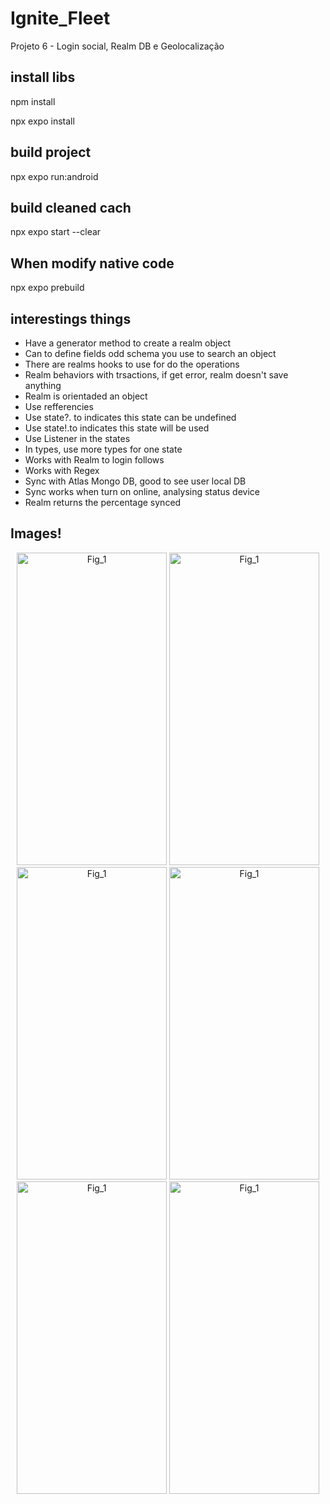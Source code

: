 # Ignite_Fleet

Projeto 6 - Login social, Realm DB e Geolocalização

## install libs

npm install

npx expo install

## build project

npx expo run:android

## build cleaned cach

npx expo start --clear

## When modify native code

npx expo prebuild

## interestings things

- Have a generator method to create a realm object
- Can to define fields odd schema you use to search an object
- There are realms hooks to use for do the operations
- Realm behaviors with trsactions, if get error, realm doesn't save anything
- Realm is orientaded an object
- Use refferencies
- Use state?. to indicates this state can be undefined
- Use state!.to indicates this state will be used
- Use Listener in the states
- In types, use more types for one state
- Works with Realm to login follows
- Works with Regex
- Sync with Atlas Mongo DB, good to see user local DB
- Sync works when turn on online, analysing status device
- Realm returns the percentage synced

## Images!



<p align="center">
    <img src="https://github.com/Kayre-Scott-Primon/Ignite_Fleet/assets/64801417/310ae405-9984-4a70-84c1-abd7de5bb5c2" alt="Fig_1" height="500" width="240" />
    <img src="https://github.com/Kayre-Scott-Primon/Ignite_Fleet/assets/64801417/139879cc-aeae-4c4d-86fa-06e4dfddd6a6" alt="Fig_1" height="500" width="240" />
    <img src="https://github.com/Kayre-Scott-Primon/Ignite_Fleet/assets/64801417/214fae68-cda8-4e5d-b179-7c91d0467dd7" alt="Fig_1" height="500" width="240" />
    <img src="https://github.com/Kayre-Scott-Primon/Ignite_Fleet/assets/64801417/ec1bdb7f-afa8-4871-b45d-095aa57670d5" alt="Fig_1" height="500" width="240" />
    <img src="https://github.com/Kayre-Scott-Primon/Ignite_Fleet/assets/64801417/23b3c2a3-75d0-42cb-a283-abcbc6b4ac7e" alt="Fig_1" height="500" width="240" />
    <img src="https://github.com/Kayre-Scott-Primon/Ignite_Fleet/assets/64801417/0c7a5a4f-e7b6-4ded-aae4-3ec991ae7b25" alt="Fig_1" height="500" width="240" />
<p/>

